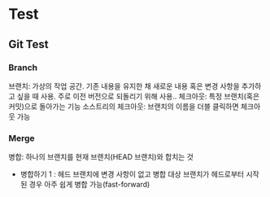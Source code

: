 # Test

## Git Test

### Branch

브랜치: 가상의 작업 공간. 기존 내용을 유지한 채 새로운 내용 혹은 변경 사항을 추가하고 싶을 때 사용. 주로 이전 버전으로 되돌리기 위해 사용..
체크아웃: 특정 브랜치(혹은 커밋)으로 돌아가는 기능
소스트리의 체크아웃: 브랜치의 이름을 더블 클릭하면 체크아웃 가능

### Merge

병합: 하나의 브랜치를 현재 브랜치(HEAD 브랜치)와 합치는 것
- 병합하기 1
 : 헤드 브랜치에 변경 사항이 없고 병합 대상 브랜치가 헤드로부터 시작된 경우
  아주 쉽게 병합 가능(fast-forward)

